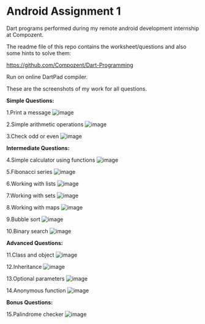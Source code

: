# Android Assignment 1
Dart programs performed during my remote android development internship at Compozent.

The readme file of this repo contains the worksheet/questions and also some hints to solve them:

https://github.com/Compozent/Dart-Programming

Run on online DartPad compiler.

These are the screenshots of my work for all questions.

**Simple Questions:**

1.Print a message
![image](https://github.com/user-attachments/assets/c3d80db0-1856-4379-9ce7-6c204764f29d)

2.Simple arithmetic operations
![image](https://github.com/user-attachments/assets/20fc3130-8e74-4c81-8220-04c30bd3a469)

3.Check odd or even
![image](https://github.com/user-attachments/assets/9b440c45-8722-48e0-8a87-7b88842925bd)

**Intermediate Questions:**

4.Simple calculator using functions
![image](https://github.com/user-attachments/assets/d293b43d-9070-4338-97f1-cbab76ff3012)

5.Fibonacci series
![image](https://github.com/user-attachments/assets/b1a0f57c-717f-4327-9d9f-9cc91d73c4c5)

6.Working with lists
![image](https://github.com/user-attachments/assets/0a610171-a0e1-4a7d-9310-d4f3507bcb27)

7.Working with sets
![image](https://github.com/user-attachments/assets/ad9eb23f-201a-4ca3-bd68-677c01c77aaa)

8.Working with maps
![image](https://github.com/user-attachments/assets/d0d81984-d2e5-47fd-a9cc-109b025df118)

9.Bubble sort
![image](https://github.com/user-attachments/assets/1b53a400-b1b0-424e-9cab-a6fa44fdc6ea)

10.Binary search
![image](https://github.com/user-attachments/assets/b0c08b48-7de3-498a-83e5-3be41192eee4)

**Advanced Questions:**

11.Class and object
![image](https://github.com/user-attachments/assets/84dd5c34-2d9e-400b-a569-d38e660a1eb8)

12.Inheritance
![image](https://github.com/user-attachments/assets/3abb7dfd-3ac4-4ffa-9484-ce70190a81a9)

13.Optional parameters
![image](https://github.com/user-attachments/assets/f8e06324-114d-4224-9453-84f3667a4601)

14.Anonymous function
![image](https://github.com/user-attachments/assets/d9a5a83d-d23d-4cf9-8ebf-f392b186855a)

**Bonus Questions:**

15.Palindrome checker
![image](https://github.com/user-attachments/assets/61ee1569-8bf4-41eb-9d3e-ff4ddab34d16)
